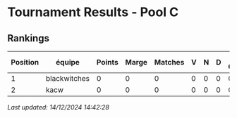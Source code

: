 # Tournament Results - Pool C

## Rankings

| Position | équipe     | Points | Marge | Matches | V | N | D | Moy. Coups | Moy. Temps |
|----------|------------|--------|-------|---------|---|---|---|------------|------------|
| 1 | blackwitches | 0 | 0 | 0 | 0 | 0 | 0 | 0.0 | 0.0 |
| 2 | kacw | 0 | 0 | 0 | 0 | 0 | 0 | 0.0 | 0.0 |



_Last updated: 14/12/2024 14:42:28_
